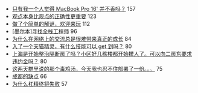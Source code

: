 - [只有我一个人觉得 MacBook Pro 16' 并不香吗？](https://www.v2ex.com/t/619429) 157
- [观点本身比观点的正确性更重要](https://www.v2ex.com/t/619452) 123
- [做了个简单的解谜，欢迎来玩](https://www.v2ex.com/t/619362) 112
- [[墨尔本]寻找全栈工程师](https://www.v2ex.com/t/619369) 96
- [为什么在网络上的交流总是很难带来真正的成长](https://www.v2ex.com/t/619366) 84
- [入了一个天猫精灵，有什么技能可以 get 到吗？](https://www.v2ex.com/t/619406) 80
- [上海是开始整治隔断房了吗？小区好几栋楼都开始撵人了。可以向二房东要求违约金吗？](https://www.v2ex.com/t/619415) 80
- [这两天群里说的那个毒鸡汤，今天我也忍不住部署了一份。。。](https://www.v2ex.com/t/619491) 75
- [成都的缺点](https://www.v2ex.com/t/619424) 66
- [为什么杠精终将失败](https://www.v2ex.com/t/619518) 57